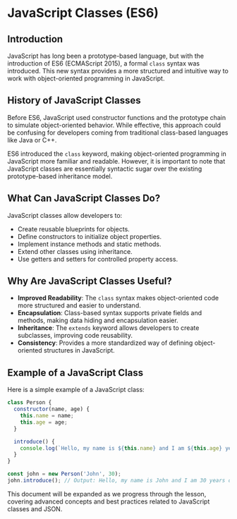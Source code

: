 # JavaScript Classes (ES6)

## Introduction
JavaScript has long been a prototype-based language, but with the introduction of ES6 (ECMAScript 2015), a formal `class` syntax was introduced. This new syntax provides a more structured and intuitive way to work with object-oriented programming in JavaScript.

## History of JavaScript Classes
Before ES6, JavaScript used constructor functions and the prototype chain to simulate object-oriented behavior. While effective, this approach could be confusing for developers coming from traditional class-based languages like Java or C++.

ES6 introduced the `class` keyword, making object-oriented programming in JavaScript more familiar and readable. However, it is important to note that JavaScript classes are essentially syntactic sugar over the existing prototype-based inheritance model.

## What Can JavaScript Classes Do?
JavaScript classes allow developers to:
- Create reusable blueprints for objects.
- Define constructors to initialize object properties.
- Implement instance methods and static methods.
- Extend other classes using inheritance.
- Use getters and setters for controlled property access.

## Why Are JavaScript Classes Useful?
- **Improved Readability**: The `class` syntax makes object-oriented code more structured and easier to understand.
- **Encapsulation**: Class-based syntax supports private fields and methods, making data hiding and encapsulation easier.
- **Inheritance**: The `extends` keyword allows developers to create subclasses, improving code reusability.
- **Consistency**: Provides a more standardized way of defining object-oriented structures in JavaScript.

## Example of a JavaScript Class
Here is a simple example of a JavaScript class:

```javascript
class Person {
  constructor(name, age) {
    this.name = name;
    this.age = age;
  }

  introduce() {
    console.log(`Hello, my name is ${this.name} and I am ${this.age} years old.`);
  }
}

const john = new Person('John', 30);
john.introduce(); // Output: Hello, my name is John and I am 30 years old.
```

This document will be expanded as we progress through the lesson, covering advanced concepts and best practices related to JavaScript classes and JSON.

